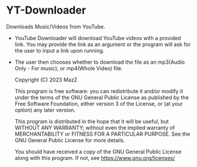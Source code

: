 # YT-Downloader
Downloads Music/Videos from YouTube.
- YouTube Downloader will download YouTube videos with a provided link. You may provide the link as an argument or the 
program will ask for the user to input a link upon running. 
- The user then chooses whether to download the file as an mp3(Audio Only - For music), or mp4(Whole Video) file.


    Copyright (C) 2023  MazZ

    This program is free software: you can redistribute it and/or modify
    it under the terms of the GNU General Public License as published by
    the Free Software Foundation, either version 3 of the License, or
    (at your option) any later version.

    This program is distributed in the hope that it will be useful,
    but WITHOUT ANY WARRANTY; without even the implied warranty of
    MERCHANTABILITY or FITNESS FOR A PARTICULAR PURPOSE.  See the
    GNU General Public License for more details.

    You should have received a copy of the GNU General Public License
    along with this program.  If not, see <https://www.gnu.org/licenses/>